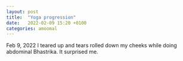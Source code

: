 ```yaml
---
layout: post
title:  "Yoga progression"
date:   2022-02-09 15:20 +0100
categories: amoomal
---
```



Feb 9, 2022
I teared up and tears rolled down my cheeks while doing abdominal Bhastrika. It surprised me.